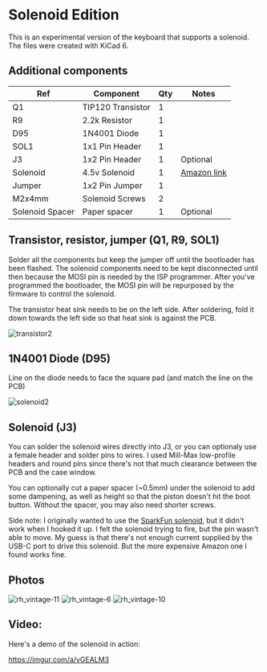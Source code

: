 # Solenoid Edition
This is an experimental version of the keyboard that supports a solenoid.  The files were created with KiCad 6.

## Additional components

| Ref     | Component              | Qty | Notes |
| ---     | ---------              | --- | ----- |
| Q1      | TIP120 Transistor      | 1 
| R9      | 2.2k Resistor          | 1
| D95     | 1N4001 Diode           | 1
| SOL1    | 1x1 Pin Header         | 1
| J3      | 1x2 Pin Header         | 1   | Optional
| Solenoid| 4.5v Solenoid          | 1   | [Amazon link](https://www.amazon.com/dp/B013DR655A/ref=cm_sw_em_r_mt_dp_YHJRTZ5YY042HC7522VG?_encoding=UTF8&psc=1)
| Jumper   | 1x2 Pin Jumper        | 1
| M2x4mm   | Solenoid Screws       | 2
| Solenoid Spacer | Paper spacer | 1     | Optional

## Transistor, resistor, jumper (Q1, R9, SOL1)
Solder all the components but keep the jumper off until the bootloader has been flashed.  The solenoid components need to be kept disconnected until then because the MOSI pin is needed by the ISP programmer.  After you've programmed the bootloader, the MOSI pin will be repurposed by the firmware to control the solenoid.

The transistor heat sink needs to be on the left side. After soldering, fold it down towards the left side so that heat sink is against the PCB.

![transistor2](https://user-images.githubusercontent.com/800930/158442884-894592e6-f7e2-4889-8ce6-646156fae44f.jpg)

## 1N4001 Diode (D95)
Line on the diode needs to face the square pad (and match the line on the PCB)

![solenoid2](https://user-images.githubusercontent.com/800930/158442910-d3acf829-452f-4a17-b1ee-184f306e5d6a.jpg)

## Solenoid (J3)
You can solder the solenoid wires directly into J3, or you can optionaly use a female header and solder pins to wires.  I used Mill-Max low-profile headers and round pins since there's not that much clearance between the PCB and the case window.

You can optionally cut a paper spacer (~0.5mm) under the solenoid to add some dampening, as well as height so that the piston doesn't hit the boot button.  Without the spacer, you may also need shorter screws.

Side note:  I originally wanted to use the [SparkFun solenoid](https://www.digikey.com/short/ppr2c3z3), but it didn't work when I hooked it up.  I felt the solenoid trying to fire, but the pin wasn't able to move.  My guess is that there's not enough current supplied by the USB-C port to drive this solenoid.  But the more expensive Amazon one I found works fine.

## Photos
![rh_vintage-11](https://user-images.githubusercontent.com/800930/158265871-e8e6e615-ddaa-4600-be71-8b93424b6f1d.jpg)
![rh_vintage-6](https://user-images.githubusercontent.com/800930/158265941-7a7fcad3-11e5-4435-8e3d-8a9c6db260d9.jpg)
![rh_vintage-10](https://user-images.githubusercontent.com/800930/158443056-22bf56c3-5eb1-4f02-af20-23c6892d12ff.jpg)


## Video:
Here's a demo of the solenoid in action:

https://imgur.com/a/vGEALM3
